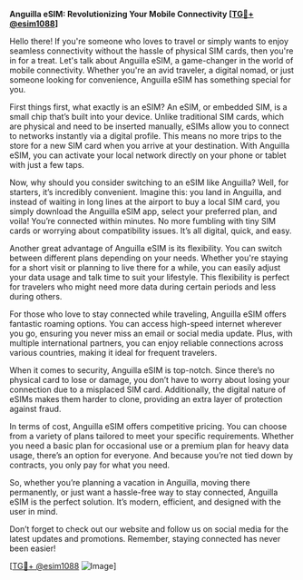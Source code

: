 **Anguilla eSIM: Revolutionizing Your Mobile Connectivity [[TG💪+ @esim1088](https://t.me/s/esim1088)]**

Hello there! If you're someone who loves to travel or simply wants to enjoy seamless connectivity without the hassle of physical SIM cards, then you're in for a treat. Let's talk about Anguilla eSIM, a game-changer in the world of mobile connectivity. Whether you're an avid traveler, a digital nomad, or just someone looking for convenience, Anguilla eSIM has something special for you.

First things first, what exactly is an eSIM? An eSIM, or embedded SIM, is a small chip that’s built into your device. Unlike traditional SIM cards, which are physical and need to be inserted manually, eSIMs allow you to connect to networks instantly via a digital profile. This means no more trips to the store for a new SIM card when you arrive at your destination. With Anguilla eSIM, you can activate your local network directly on your phone or tablet with just a few taps.

Now, why should you consider switching to an eSIM like Anguilla? Well, for starters, it’s incredibly convenient. Imagine this: you land in Anguilla, and instead of waiting in long lines at the airport to buy a local SIM card, you simply download the Anguilla eSIM app, select your preferred plan, and voila! You’re connected within minutes. No more fumbling with tiny SIM cards or worrying about compatibility issues. It’s all digital, quick, and easy.

Another great advantage of Anguilla eSIM is its flexibility. You can switch between different plans depending on your needs. Whether you're staying for a short visit or planning to live there for a while, you can easily adjust your data usage and talk time to suit your lifestyle. This flexibility is perfect for travelers who might need more data during certain periods and less during others.

For those who love to stay connected while traveling, Anguilla eSIM offers fantastic roaming options. You can access high-speed internet wherever you go, ensuring you never miss an email or social media update. Plus, with multiple international partners, you can enjoy reliable connections across various countries, making it ideal for frequent travelers.

When it comes to security, Anguilla eSIM is top-notch. Since there’s no physical card to lose or damage, you don’t have to worry about losing your connection due to a misplaced SIM card. Additionally, the digital nature of eSIMs makes them harder to clone, providing an extra layer of protection against fraud.

In terms of cost, Anguilla eSIM offers competitive pricing. You can choose from a variety of plans tailored to meet your specific requirements. Whether you need a basic plan for occasional use or a premium plan for heavy data usage, there’s an option for everyone. And because you’re not tied down by contracts, you only pay for what you need.

So, whether you’re planning a vacation in Anguilla, moving there permanently, or just want a hassle-free way to stay connected, Anguilla eSIM is the perfect solution. It’s modern, efficient, and designed with the user in mind. 

Don’t forget to check out our website and follow us on social media for the latest updates and promotions. Remember, staying connected has never been easier!

[[TG💪+ @esim1088](https://t.me/s/esim1088) ![Image](https://i.postimg.cc/Y0z9fWf4/image.png)]